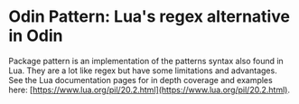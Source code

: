 # Odin Pattern: Lua's regex alternative in Odin

Package pattern is an implementation of the patterns syntax also found in Lua.
They are a lot like regex but have some limitations and advantages.
See the Lua documentation pages for in depth coverage and examples here:
[https://www.lua.org/pil/20.2.html](https://www.lua.org/pil/20.2.html).
